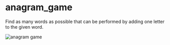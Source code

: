 # anagram_game

Find as many words as possible that can be performed by adding one letter to the given word.


![anagram game](gifs/anagram_game.gif)